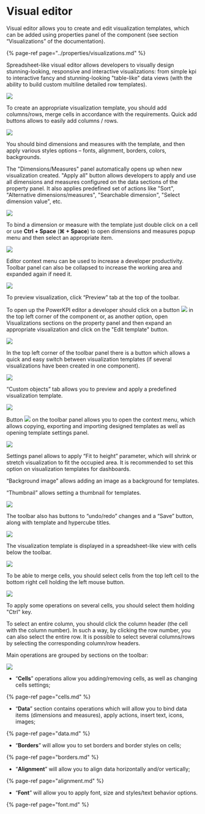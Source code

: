 # Visual editor

Visual editor allows you to create and edit visualization templates, which can be added using properties panel of the component \(see section “Visualizations” of the documentation\).

{% page-ref page="../properties/visualizations.md" %}

Spreadsheet-like visual editor allows developers to visually design stunning-looking, responsive and interactive visualizations: from simple kpi to interactive fancy and stunning-looking "table-like" data views \(with the ability to build custom multiline detailed row templates\).

![](../.gitbook/assets/visualeditor1.png)

To create an appropriate visualization template, you should add columns/rows, merge cells in accordance with the requirements.  Quick add buttons allows to easily add columns / rows.

![](../.gitbook/assets/quickaddcellsbuttons.gif)

You should bind dimensions and measures with the template, and then apply various styles options – fonts, alignment, borders, colors, backgrounds.

The "Dimensions/Measures" panel automatically opens up when new visualization created. "Apply all" button allows developers to apply and use all dimensions and measures configured on the data sections of the property panel. It also applies predefined set of actions like "Sort", "Alternative dimensions/measures", "Searchable dimension", "Select dimension value", etc.

![](../.gitbook/assets/productivityenhancements.gif)

To bind a dimension or measure with the template just double click on a cell or use **Ctrl + Space** \(**⌘ + Space**\)  to open dimensions and measures popup menu and then select an appropriate item.

![](../.gitbook/assets/dimsmeasurespopup.gif)

Editor context menu can be used to increase a developer productivity. Toolbar panel can also be collapsed to increase the working area and expanded again if need it.

![](../.gitbook/assets/contextmenu.gif)

To preview visualization, click “Preview” tab at the top of the toolbar. 

To open up the PowerKPI editor a developer should click on a button ![](../.gitbook/assets/image%20%28151%29.png) in the top left corner of the component or, as another option, open Visualizations sections on the property panel and then expand an appropriate  visualization and click on the "Edit template" button.

![](../.gitbook/assets/neweditmode.gif)

In the top left corner of the toolbar panel there is a button which allows a quick and easy switch between visualization templates \(if several visualizations have been created in one component\).

![](../.gitbook/assets/image%20%28100%29.png)

“Custom objects” tab allows you to preview and apply a predefined visualization template.

![](../.gitbook/assets/image%20%2874%29.png)



Button ![](../.gitbook/assets/image%20%2890%29.png) on the toolbar panel allows you to open the context menu, which allows copying, exporting and importing designed templates as well as opening template settings panel.

![](../.gitbook/assets/image%20%28104%29.png)

Settings panel allows to apply “Fit to height” parameter, which will shrink or stretch visualization to fit the occupied area. It is recommended to set this option on visualization templates for dashboards.

“Background image” allows adding an image as a background for templates. 

“Thumbnail” allows setting a thumbnail for templates.

![](../.gitbook/assets/image%20%2831%29.png)

The toolbar also has buttons to “undo/redo” changes and a “Save” button, along with template and hypercube titles.

![](../.gitbook/assets/image%20%2842%29.png)

The visualization template is displayed in a spreadsheet-like view with cells below the toolbar.

![](../.gitbook/assets/image%20%2839%29.png)

To be able to merge cells, you should select cells from the top left cell to the bottom right cell holding the left mouse button.

![](../.gitbook/assets/image%20%28135%29.png)

To apply some operations on several cells, you should select them holding "Ctrl" key.

To select an entire column, you should click the column header \(the cell with the column number\). In such a way, by clicking the row number, you can also select the entire row. It is possible to select several columns/rows by selecting the corresponding column/row headers.

Main operations are grouped by sections on the toolbar:

![](../.gitbook/assets/visualeditortoolbar.png)

*  “**Cells**” operations allow you adding/removing cells, as well as changing cells settings;

{% page-ref page="cells.md" %}

*  “**Data**” section contains operations which will allow you to bind data items \(dimensions and measures\), apply actions, insert text, icons, images;

{% page-ref page="data.md" %}

*  “**Borders**” will allow you to set borders and border styles on cells;

{% page-ref page="borders.md" %}

*  “**Alignment**” will allow you to align data horizontally and/or vertically;

{% page-ref page="alignment.md" %}

*  “**Font**” will allow you to apply font, size and styles/text behavior options.

{% page-ref page="font.md" %}


